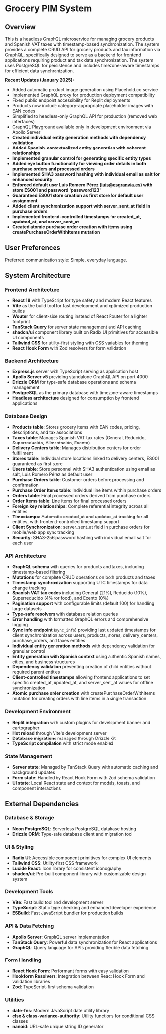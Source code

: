 # Grocery PIM System

## Overview

This is a headless GraphQL microservice for managing grocery products and Spanish VAT taxes with timestamp-based synchronization. The system provides a complete CRUD API for grocery products and tax information via GraphQL, specifically designed to serve as a backend for frontend applications requiring product and tax data synchronization. The system uses PostgreSQL for persistence and includes timezone-aware timestamps for efficient data synchronization.

**Recent Updates (January 2025):**
- Added automatic product image generation using Placehold.co service
- Implemented GraphQL proxy for production deployment compatibility  
- Fixed public endpoint accessibility for Replit deployments
- Products now include category-appropriate placeholder images with EAN codes
- Simplified to headless-only GraphQL API for production (removed web interfaces)
- GraphQL Playground available only in development environment via Apollo Server
- **Created individual entity generation methods with dependency validation**
- **Added Spanish-contextualized entity generation with coherent relationships**
- **Implemented granular control for generating specific entity types**
- **Added eye button functionality for viewing order details in both purchase orders and processed orders**
- **Implemented SHA3 password hashing with individual email as salt for enhanced security**
- **Enforced default user Luis Romero Pérez (luis@esgranvia.es) with store ES001 and password 'password123'**
- **Guaranteed ES001 store creation as first store for default user assignment**
- **Added client synchronization support with server_sent_at field in purchase orders**
- **Implemented frontend-controlled timestamps for created_at, updated_at, and server_sent_at**
- **Created atomic purchase order creation with items using createPurchaseOrderWithItems mutation**

## User Preferences

Preferred communication style: Simple, everyday language.

## System Architecture

### Frontend Architecture
- **React 18** with TypeScript for type safety and modern React features
- **Vite** as the build tool for fast development and optimized production builds
- **Wouter** for client-side routing instead of React Router for a lighter footprint
- **TanStack Query** for server state management and API caching
- **shadcn/ui** component library built on Radix UI primitives for accessible UI components
- **Tailwind CSS** for utility-first styling with CSS variables for theming
- **React Hook Form** with Zod resolvers for form validation

### Backend Architecture
- **Express.js** server with TypeScript serving as application host
- **Apollo Server v5** providing standalone GraphQL API on port 4000
- **Drizzle ORM** for type-safe database operations and schema management
- **PostgreSQL** as the primary database with timezone-aware timestamps
- **Headless architecture** designed for consumption by frontend applications

### Database Design
- **Products table**: Stores grocery items with EAN codes, pricing, descriptions, and tax associations
- **Taxes table**: Manages Spanish VAT tax rates (General, Reducido, Superreducido, Alimentación, Exento)
- **Delivery Centers table**: Manages distribution centers for order fulfillment
- **Stores table**: Individual store locations linked to delivery centers, ES001 guaranteed as first store
- **Users table**: Store personnel with SHA3 authentication using email as salt, Luis Romero Pérez as default user
- **Purchase Orders table**: Customer orders before processing and confirmation
- **Purchase Order Items table**: Individual line items within purchase orders
- **Orders table**: Final processed orders derived from purchase orders
- **Order Items table**: Line items for final processed orders
- **Foreign key relationships**: Complete referential integrity across all entities
- **Timestamps**: Automatic created_at and updated_at tracking for all entities, with frontend-controlled timestamp support
- **Client Synchronization**: server_sent_at field in purchase orders for mobile/web app sync tracking
- **Security**: SHA3-256 password hashing with individual email salt for each user

### API Architecture
- **GraphQL schema** with queries for products and taxes, including timestamp-based filtering
- **Mutations** for complete CRUD operations on both products and taxes  
- **Timestamp synchronization** supporting UTC timestamps for data change tracking
- **Spanish VAT tax codes** including General (21%), Reducido (10%), Superreducido (4% for food), and Exento (0%)
- **Pagination support** with configurable limits (default 100) for handling large datasets
- **Type-safe resolvers** with database relation queries
- **Error handling** with formatted GraphQL errors and comprehensive logging
- **Sync info endpoint** (`sync_info`) providing last updated timestamps for client synchronization across users, products, stores, delivery_centers, purchase_orders, and taxes entities
- **Individual entity generation methods** with dependency validation for granular control
- **Entity generation with Spanish context** using authentic Spanish names, cities, and business structures
- **Dependency validation** preventing creation of child entities without required parent entities
- **Client-controlled timestamps** allowing frontend applications to set specific created_at, updated_at, and server_sent_at values for offline synchronization
- **Atomic purchase order creation** with createPurchaseOrderWithItems mutation for creating orders with line items in a single transaction

### Development Environment
- **Replit integration** with custom plugins for development banner and cartographer
- **Hot reload** through Vite's development server
- **Database migrations** managed through Drizzle Kit
- **TypeScript compilation** with strict mode enabled

### State Management
- **Server state**: Managed by TanStack Query with automatic caching and background updates
- **Form state**: Handled by React Hook Form with Zod schema validation
- **UI state**: Local React state and context for modals, toasts, and component interactions

## External Dependencies

### Database & Storage
- **Neon PostgreSQL**: Serverless PostgreSQL database hosting
- **Drizzle ORM**: Type-safe database client and migration tool

### UI & Styling
- **Radix UI**: Accessible component primitives for complex UI elements
- **Tailwind CSS**: Utility-first CSS framework
- **Lucide React**: Icon library for consistent iconography
- **shadcn/ui**: Pre-built component library with customizable design system

### Development Tools
- **Vite**: Fast build tool and development server
- **TypeScript**: Static type checking and enhanced developer experience
- **ESBuild**: Fast JavaScript bundler for production builds

### API & Data Fetching
- **Apollo Server**: GraphQL server implementation
- **TanStack Query**: Powerful data synchronization for React applications
- **GraphQL**: Query language for APIs providing flexible data fetching

### Form Handling
- **React Hook Form**: Performant forms with easy validation
- **Hookform Resolvers**: Integration between React Hook Form and validation libraries
- **Zod**: TypeScript-first schema validation

### Utilities
- **date-fns**: Modern JavaScript date utility library
- **clsx & class-variance-authority**: Utility functions for conditional CSS classes
- **nanoid**: URL-safe unique string ID generator